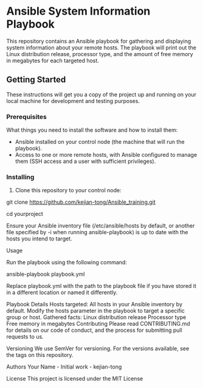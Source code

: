 # Ansible System Information Playbook

This repository contains an Ansible playbook for gathering and displaying system information about your remote hosts. The playbook will print out the Linux distribution release, processor type, and the amount of free memory in megabytes for each targeted host.

## Getting Started

These instructions will get you a copy of the project up and running on your local machine for development and testing purposes.

### Prerequisites

What things you need to install the software and how to install them:

- Ansible installed on your control node (the machine that will run the playbook).
- Access to one or more remote hosts, with Ansible configured to manage them (SSH access and a user with sufficient privileges).

### Installing

1. Clone this repository to your control node:


git clone https://github.com/kejian-tong/Ansible_training.git

cd yourproject


Ensure your Ansible inventory file (/etc/ansible/hosts by default, or another file specified by -i when running ansible-playbook) is up to date with the hosts you intend to target.

Usage

Run the playbook using the following command:

ansible-playbook playbook.yml


Replace playbook.yml with the path to the playbook file if you have stored it in a different location or named it differently.

Playbook Details
Hosts targeted: All hosts in your Ansible inventory by default. Modify the hosts parameter in the playbook to target a specific group or host.
Gathered facts:
Linux distribution release
Processor type
Free memory in megabytes
Contributing
Please read CONTRIBUTING.md for details on our code of conduct, and the process for submitting pull requests to us.

Versioning
We use SemVer for versioning. For the versions available, see the tags on this repository.

Authors
Your Name - Initial work - kejian-tong

License
This project is licensed under the MIT License
